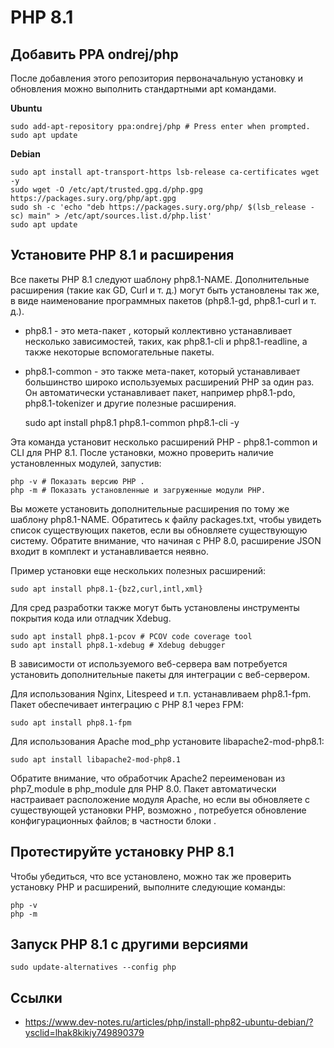 # PHP 8.1

## Добавить PPA ondrej/php

После добавления этого репозитория первоначальную установку и обновления можно выполнить стандартными apt командами.

**Ubuntu**

    sudo add-apt-repository ppa:ondrej/php # Press enter when prompted.
    sudo apt update

**Debian**

    sudo apt install apt-transport-https lsb-release ca-certificates wget -y
    sudo wget -O /etc/apt/trusted.gpg.d/php.gpg https://packages.sury.org/php/apt.gpg
    sudo sh -c 'echo "deb https://packages.sury.org/php/ $(lsb_release -sc) main" > /etc/apt/sources.list.d/php.list'
    sudo apt update

## Установите PHP 8.1 и расширения

Все пакеты PHP 8.1 следуют шаблону php8.1-NAME. Дополнительные расширения (такие как GD, Curl и т. д.) могут быть установлены так же, в виде наименование программных пакетов  (php8.1-gd, php8.1-curl и т. д.).

 * php8.1 - это мета-пакет , который коллективно устанавливает несколько зависимостей, таких, как php8.1-cli и php8.1-readline, а также некоторые вспомогательные пакеты.
 * php8.1-common - это также мета-пакет, который устанавливает большинство широко используемых расширений PHP за один раз. Он автоматически устанавливает пакет, например php8.1-pdo, php8.1-tokenizer и другие полезные расширения.

    sudo apt install php8.1 php8.1-common php8.1-cli -y

Эта команда установит несколько расширений PHP - php8.1-common и CLI для PHP 8.1.  После установки, можно проверить наличие установленных модулей, запустив:

    php -v # Показать версию PHP .
    php -m # Показать установленные и загруженные модули PHP.

Вы можете установить дополнительные расширения по тому же шаблону php8.1-NAME. Обратитесь к файлу packages.txt, чтобы увидеть список существующих пакетов, если вы обновляете существующую систему. Обратите внимание, что начиная с PHP 8.0, расширение JSON входит в комплект и устанавливается неявно.

Пример установки еще нескольких полезных расширений:

    sudo apt install php8.1-{bz2,curl,intl,xml}

Для сред разработки также могут быть установлены инструменты покрытия кода или отладчик Xdebug. 

    sudo apt install php8.1-pcov # PCOV code coverage tool
    sudo apt install php8.1-xdebug # Xdebug debugger

В зависимости от используемого веб-сервера вам потребуется установить дополнительные пакеты для интеграции с веб-сервером. 

Для использования Nginx, Litespeed и т.п. устанавливаем php8.1-fpm. Пакет обеспечивает интеграцию с PHP 8.1 через FPM:

    sudo apt install php8.1-fpm

Для использования Apache mod_php установите libapache2-mod-php8.1:

    sudo apt install libapache2-mod-php8.1

Обратите внимание, что обработчик Apache2 переименован из php7_module в php_module для PHP 8.0.  Пакет автоматически настраивает расположение модуля Apache, но если вы обновляете с существующей установки PHP, возможно , потребуется обновление конфигурационных файлов; в частности блоки <IfModule>. 

## Протестируйте установку PHP 8.1

Чтобы убедиться, что все установлено, можно так же проверить установку PHP и расширений, выполните следующие команды:


    php -v
    php -m

## Запуск PHP 8.1 с другими версиями

    sudo update-alternatives --config php

## Ссылки

* https://www.dev-notes.ru/articles/php/install-php82-ubuntu-debian/?ysclid=lhak8kikiy749890379
